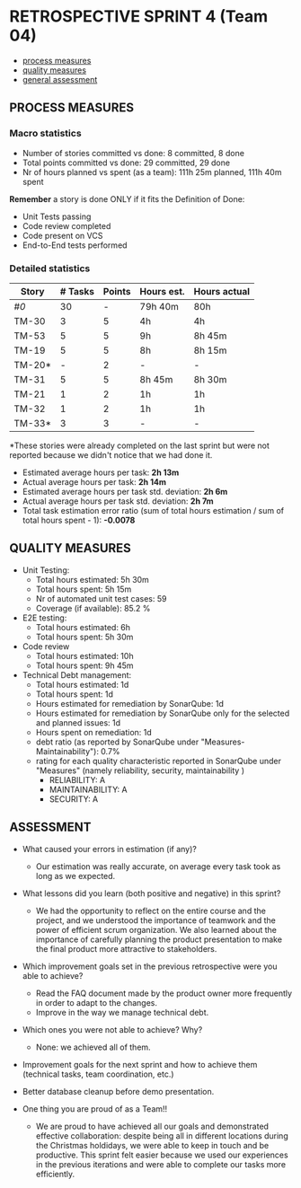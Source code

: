 RETROSPECTIVE SPRINT 4 (Team 04)
=====================================

- [process measures](#process-measures)
- [quality measures](#quality-measures)
- [general assessment](#assessment)

## PROCESS MEASURES 

### Macro statistics

- Number of stories committed vs done: 8 committed, 8 done
- Total points committed vs done: 29 committed, 29 done 
- Nr of hours planned vs spent (as a team): 111h 25m planned, 111h 40m spent

**Remember**  a story is done ONLY if it fits the Definition of Done:
 
- Unit Tests passing
- Code review completed
- Code present on VCS
- End-to-End tests performed

### Detailed statistics

| Story  | # Tasks | Points | Hours est. | Hours actual |
|--------|---------|--------|------------|--------------|
| _#0_   | 30      | -      | 79h 40m    | 80h          |
| TM-30  | 3       | 5      | 4h         | 4h           |
| TM-53  | 5       | 5      | 9h         | 8h 45m       |
| TM-19  | 5       | 5      | 8h         | 8h 15m       |
| TM-20* | -       | 2      | -          | -            |
| TM-31  | 5       | 5      | 8h 45m     | 8h 30m       |
| TM-21  | 1       | 2      | 1h         | 1h           |
| TM-32  | 1       | 2      | 1h         | 1h           |
| TM-33* | 3       | 3      | -          | -            |
   
*These stories were already completed on the last sprint but were not reported because we didn't notice that we had done it.

- Estimated average hours per task: **2h 13m**
- Actual average hours per task: **2h 14m**
- Estimated average hours per task std. deviation: **2h 6m**
- Actual average hours per task std. deviation: **2h 7m**
- Total task estimation error ratio (sum of total hours estimation / sum of total hours spent - 1): **-0.0078**

  
## QUALITY MEASURES 

- Unit Testing:
  - Total hours estimated: 5h 30m
  - Total hours spent: 5h 15m
  - Nr of automated unit test cases: 59
  - Coverage (if available): 85.2 %
- E2E testing:
  - Total hours estimated: 6h
  - Total hours spent: 5h 30m
- Code review 
  - Total hours estimated: 10h
  - Total hours spent: 9h 45m
- Technical Debt management:
  - Total hours estimated: 1d
  - Total hours spent: 1d
  - Hours estimated for remediation by SonarQube: 1d
  - Hours estimated for remediation by SonarQube only for the selected and planned issues: 1d
  - Hours spent on remediation: 1d
  - debt ratio (as reported by SonarQube under "Measures-Maintainability"): 0.7%
  - rating for each quality characteristic reported in SonarQube under "Measures" (namely reliability, security, maintainability )
     - RELIABILITY: A
     - MAINTAINABILITY: A
     - SECURITY: A
  
## ASSESSMENT

- What caused your errors in estimation (if any)?
  - Our estimation was really accurate, on average every task took as long as we expected.

- What lessons did you learn (both positive and negative) in this sprint?
  - We had the opportunity to reflect on the entire course and the project, and we understood the importance of teamwork and the power of efficient scrum organization. We also learned about the importance of carefully planning the product presentation to make the final product more attractive to stakeholders.

- Which improvement goals set in the previous retrospective were you able to achieve? 
  - Read the FAQ document made by the product owner more frequently in order to adapt to the changes.
  - Improve in the way we manage technical debt.
  
- Which ones you were not able to achieve? Why?
  - None: we achieved all of them.

- Improvement goals for the next sprint and how to achieve them (technical tasks, team coordination, etc.)
 - Better database cleanup before demo presentation.

- One thing you are proud of as a Team!!
  - We are proud to have achieved all our goals and demonstrated effective collaboration: despite being all in different locations during the Christmas holdidays, we were able to keep in touch and be productive. This sprint felt easier because we used our experiences in the previous iterations and were able to complete our tasks more efficiently.

